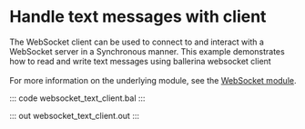 # Handle text messages with client

The WebSocket client can be used to connect to and interact with a WebSocket server in a Synchronous manner. This example demonstrates how to read and write text messages using ballerina websocket client<br/><br/>
For more information on the underlying module,
see the [WebSocket module](https://lib.ballerina.io/ballerina/websocket/latest/).

::: code websocket_text_client.bal :::

::: out websocket_text_client.out :::